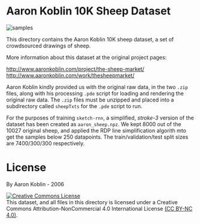 # Aaron Koblin 10K Sheep Dataset

![samples](https://cdn.rawgit.com/hardmaru/sketch-rnn/master/example/aaron_sheep_sample.svg)

This directory contains the Aaron Koblin 10K sheep dataset, a set of crowdsourced drawings of sheep.

More information about this dataset at the original project pages:

http://www.aaronkoblin.com/project/the-sheep-market/<br/>
http://www.aaronkoblin.com/work/thesheepmarket/

Aaron Koblin kindly provided us with the original raw data, in the two `.zip` files, along with his processing `.pde` script for loading and rendering the original raw data.  The `.zip` files must be unzipped and placed into a subdirectory called `sheepTxts` for the `.pde` script to run.

For the purposes of training `sketch-rnn`, a simplified, *stroke-3* version of the dataset has been created as `aaron_sheep.npz`.  We kept 8000 out of the 10027 original sheep, and applied the RDP line simplification algorith mto get the samples below 250 datapoints.  The train/validation/test split sizes are 7400/300/300 respectively.

# License

By Aaron Koblin - 2006

<a rel="license" href="http://creativecommons.org/licenses/by-nc/4.0/"><img alt="Creative Commons License" style="border-width:0" src="https://i.creativecommons.org/l/by-nc/4.0/88x31.png" /></a><br/>This dataset, and all files in this directory is licensed under a Creative Commons Attribution-NonCommercial 4.0 International License <a rel="license" href="http://creativecommons.org/licenses/by-nc/4.0/">(CC BY-NC 4.0)</a>.
